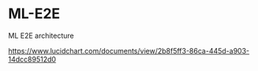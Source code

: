 # ML-E2E
ML E2E architecture

https://www.lucidchart.com/documents/view/2b8f5ff3-86ca-445d-a903-14dcc89512d0
